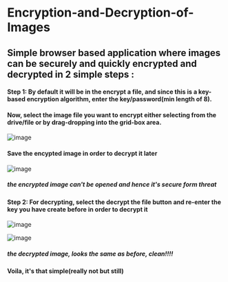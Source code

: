 # Encryption-and-Decryption-of-Images
## Simple browser based application where images can be securely and quickly encrypted and decrypted in 2 simple steps :

#### Step 1: By default it will be in the **encrypt a file**, and since this is a key-based encryption algorithm, enter the key/password(min length of 8). 
#### Now, select the image file you want to encrypt either selecting from the drive/file or by drag-dropping into the grid-box area.

![image](https://user-images.githubusercontent.com/89678942/206757035-57816440-ac21-418a-a2fd-1f7135f54c7f.png)

#### Save the encypted image in order to decrypt it later

![image](https://user-images.githubusercontent.com/89678942/206758091-c7d7689f-ff8d-4a5d-a072-8d06ce284530.png)

##### the encrypted image can't be opened and hence it's secure form threat 


#### Step 2: For decrypting, select the **decrypt the file** button and re-enter the key you have create before in order to decrypt it

![image](https://user-images.githubusercontent.com/89678942/206757646-a6b408e3-2a01-46d5-96b3-90724a60c975.png)

![image](https://user-images.githubusercontent.com/89678942/206758505-7ab35826-f097-4a91-9baf-ba7cc82696d5.png)
##### the decrypted image, looks the same as before, clean!!!!

#### Voila, it's that simple(really not but still)
